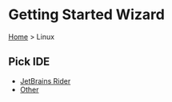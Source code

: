 # Getting Started Wizard

[Home](/docs/wiz/readme.md) > Linux

## Pick IDE
 * [JetBrains Rider](picktest_Linux_Rider.md)
 * [Other](picktest_Linux_Other.md)
